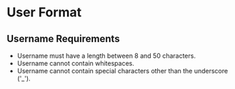 # User Format

## Username Requirements

- Username must have a length between 8 and 50 characters.
- Username cannot contain whitespaces.
- Username cannot contain special characters other than the underscore ('\_').
